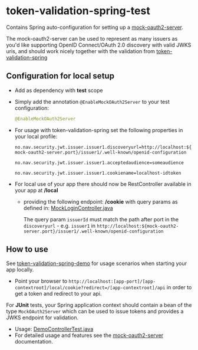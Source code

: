 # token-validation-spring-test

Contains Spring auto-configuration for setting up a [mock-oauth2-server](https://github.com/navikt/mock-oauth2-server).

The mock-oauth2-server can be used to represent as many issuers as you'd like supporting OpenID Connect/OAuth 2.0 discovery 
with valid JWKS uris, and should work nicely together with the validation from [token-validation-spring](../token-validation-spring)

## Configuration for local setup

- Add as dependency with **test** scope

- Simply add the annotation `@EnableMockOAuth2Server` to your test configuration:

  ```java
  @EnableMockOAuth2Server	
  ```

- For usage with token-validation-spring set the following properties in your local profile:
  
  `no.nav.security.jwt.issuer.issuer1.discoveryurl=http://localhost:${mock-oauth2-server.port}/issuer1/.well-known/openid-configuration`
  
  `no.nav.security.jwt.issuer.issuer1.acceptedaudience=someaudience`
  
  `no.nav.security.jwt.issuer.issuer1.cookiename=localhost-idtoken`

- For local use of your app there should now be RestController available in your app at <app-contextroot>**/local**

    - providing the following endpoint: **/cookie** with query params as defined in: [MockLoginController.java](src/main/java/no/nav/security/token/support/spring/test/MockLoginController.java)
      
      The query param `issuerId` must match the path after port in the `discoveryurl` - e.g. `issuer1` in `http://localhost:${mock-oauth2-server.port}/issuer1/.well-known/openid-configuration`  

## How to use 

See [token-validation-spring-demo](../token-validation-spring-demo) for usage scenarios when starting your app locally.
* Point your browser to `http://localhost:[app-port]/[app-contextroot]/local/cookie?redirect=/[app-contextroot]/api` in order to get a token and redirect to your api.

For **JUnit** tests, your Spring application context should contain a bean of the type `MockOAuth2Server` which can be used to issue tokens and provides a JWKS endpoint for validation.
* Usage: [DemoControllerTest.java](../token-validation-spring-demo/src/test/java/no/nav/security/token/support/demo/spring/rest/DemoControllerTest.java)
* For detailed usage and features see the [mock-oauth2-server](https://github.com/navikt/mock-oauth2-server) documentation.




